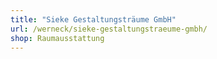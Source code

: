 ```yaml
---
title: "Sieke Gestaltungsträume GmbH"
url: /werneck/sieke-gestaltungstraeume-gmbh/
shop: Raumausstattung
---
```

